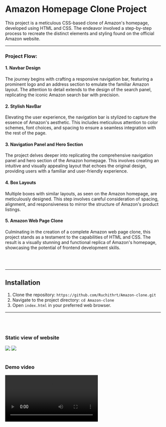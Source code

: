 <h1>Amazon Homepage Clone Project</h1>
<p>This project is a meticulous CSS-based clone of Amazon's homepage, developed using HTML and CSS. The endeavor involved a step-by-step process to recreate the distinct elements and styling found on the official Amazon website.</p>
<hr>
<h3>Project Flow:</h3>
<h4>1. Navbar Design</h4>
<p>The journey begins with crafting a responsive navigation bar, featuring a prominent logo and an address section to emulate the familiar Amazon layout. The attention to detail extends to the design of the search panel, replicating the iconic Amazon search bar with precision.</p>
<h4>2. Stylish NavBar</h4>
<p>Elevating the user experience, the navigation bar is stylized to capture the essence of Amazon's aesthetic. This includes meticulous attention to color schemes, font choices, and spacing to ensure a seamless integration with the rest of the page.</p>
<h4>3. Navigation Panel and Hero Section</h4>
<p>The project delves deeper into replicating the comprehensive navigation panel and hero section of the Amazon homepage. This involves creating an intuitive and visually appealing layout that echoes the original design, providing users with a familiar and user-friendly experience.</p>
<h4>4. Box Layouts</h4>
<p>Multiple boxes with similar layouts, as seen on the Amazon homepage, are meticulously designed. This step involves careful consideration of spacing, alignment, and responsiveness to mirror the structure of Amazon's product listings.</p>
<h4>5. Amazon Web Page Clone</h4>
<p>Culminating in the creation of a complete Amazon web page clone, this project stands as a testament to the capabilities of HTML and CSS. The result is a visually stunning and functional replica of Amazon's homepage, showcasing the potential of frontend development skills.</p><br><br>
<hr>


## Installation
1. Clone the repository: `https://github.com/Ruchithrt/Amazon-clone.git`
2. Navigate to the project directory: `cd Amazon-clone`
3. Open `index.html` in your preferred web browser.
<hr>

<br><br>

<h3> Static view of website </h3>
<img src="https://github.com/Ruchithrt/Amazon-clone/assets/83587252/945963e4-bb03-41ad-881f-83b95ff05b2f">
<img src="https://github.com/Ruchithrt/Amazon-clone/assets/83587252/21d68379-fc6d-4d0f-8069-4290a6783ba7">
<br><br>
<h3>Demo video</h3>
<video src="https://github.com/Ruchithrt/Amazon-clone/assets/83587252/786670cd-cdb0-482d-8627-a2e6feb0810c">


